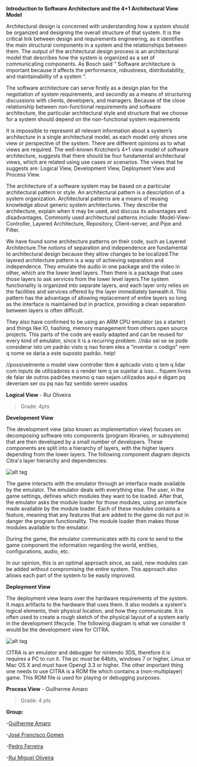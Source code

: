 **Introduction to Software Architecture and the 4+1 Architectural View Model**

Architectural design is concerned with understanding how a system should be organized and designing the overall structure of that system. It is the critical link between design and requirements engineering, as it identifies the main structural components in a system and the relationships between them. The output of the architectural design process is an architectural model that describes how the system is organized as a set of communicating components.
As Bosch said “ Software architecture is important because it affects the performance, robustness, distributability, and maintainability of a system ”.

The software architecture can serve firstly as a design plan for the negotiation of system requirements, and secondly as a means of structuring discussions with clients, developers, and managers.
Because of the close relationship between non-functional requirements and software architecture, the particular architectural style and structure that we choose for a system should depend on the non-functional system requirements

It is impossible to represent all relevant information about a system’s architecture in a single architectural model, as each model only shows one view or perspective of the system. There are different opinions as to what views are required. The well-known Krutchen’s 4+1 view model of software architecture, suggests that there should be four fundamental architectural views, which are related using use cases or scenarios. 
The views that he suggests are: Logical View, Development View, Deployment View and Process View.

The architecture of a software system may be based on a particular architectural pattern or style. An architectural pattern is a description of a system organization. Architectural patterns are a means of reusing knowledge about generic system architectures. They describe the architecture, explain when it may be used, and discuss its advantages and disadvantages.
Commonly used architectural patterns include: Model-View-Controller, Layered Architecture, Repository, Client–server, and Pipe and Filter.

We have found some architecture patterns on their code, such as Layered Architecture.The notions of separation and independence are fundamental to architectural design because they allow changes to be localized.The layered architecture pattern is a way of achieving separation and independence. They emulate the audio in one package and the video in other, which are the lower level layers. Then there is a package that uses those layers to ask services from the lower level layers.The system functionality is organized into separate layers, and each layer only relies on the facilities and services offered by the layer immediately beneath it.
This pattern has the advantage of allowing replacement of entire layers so long as the interface is maintained but in practice, providing a clean separation between layers is often difficult. 

They also have confirmed to be using an ARM CPU emulator (as a starter) and things like IO, hashing, memory management from others open source projects. This parts of the code are easily adapted and can be reused for every kind of emulator, since it is a recurring problem. //não sei se se pode considerar isto um padrão visto q nao foram eles a "inventar o codigo" nem q nome se daria a este suposto padrão. help!

//possivelmente o model view controller tbm é aplicado visto q tem q lidar com inputs de utilizadores e o render tem q se sujeitar a isso... fiquem livres de falar de outros padrões mesmo q nao sejam utilizados aqui e digam pq deveriam ser ou pq nao faz sentido serem usados



**Logical View** - Rui Oliveira
>Grade: 4pts

**Development View**

The development view (also known as implementation view) focuses on decomposing software into components (program libraries, or subsystems) that are then developed by a small number of developers. These components are split into a hierarchy of layers, with the higher layers depending from the lower layers. The following component diagram depicts Citra's layer hierarchy and dependencies:

![alt tag](https://s11.postimg.org/wghfquigz/development_view.png)

The game interacts with the emulator through an interface made available by the emulator. The emulator deals with everything else. The user, in the game settings, defines which modules they want to be loaded. After that, the emulator asks the module loader for those modules, using an interface made available by the module loader. Each of these modules contains a feature, meaning that any features that are added to the game do not put in danger the program functionality. The module loader then makes those modules available to the emulator.

During the game, the emulator communicates with its core to send to the game component the information regarding the world, entities, configurations, audio, etc.

In our opinion, this is an optimal approach since, as said, new modules can be added without compromising the entire system. This approach also allows each part of the system to be easily improved.




**Deployment View**

The deployment view leans over the hardware requirements of the system. It maps artifacts to the hardware that uses them. It also models a system's logical elements, their physical location, and how they communicate. It is often used to create a rough sketch of the physical layout of a system early in the development lifecycle. The following diagram is what we consider it would be the development view for CITRA.

![alt tag](http://icecream.me/uploads/6ddb59eff0ed22cbfcf68e6af0be7841.png)

CITRA is an emulator and debugger for nintendo 3DS, therefore it is requires a PC to run it. The pc must be 64bits, windows 7 or higher, Linux or Mac OS X and must have Opengl 3.3 or higher. The other important thing one needs to use CITRA is a ROM file which contains a (non-multiplayer) game. This ROM file is used for playing or debugging purposes.

**Process View** - Guilherme Amaro
>Grade: 4 pts

**Group:**

 -[Guilherme Amaro](https://github.com/PORShoterxx)

 -[José Francisco Gomes](https://github.com/teresa-Guilherme/)

 -[Pedro Ferreira](https://github.com/pedrof81)

-[Rui Miguel Oliveira](https://github.com/ruimoliveira)
